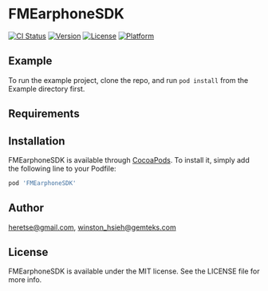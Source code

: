 # FMEarphoneSDK

[![CI Status](http://img.shields.io/travis/heretse@gmail.com/FMEarphoneSDK.svg?style=flat)](https://travis-ci.org/heretse@gmail.com/FMEarphoneSDK)
[![Version](https://img.shields.io/cocoapods/v/FMEarphoneSDK.svg?style=flat)](http://cocoapods.org/pods/FMEarphoneSDK)
[![License](https://img.shields.io/cocoapods/l/FMEarphoneSDK.svg?style=flat)](http://cocoapods.org/pods/FMEarphoneSDK)
[![Platform](https://img.shields.io/cocoapods/p/FMEarphoneSDK.svg?style=flat)](http://cocoapods.org/pods/FMEarphoneSDK)

## Example

To run the example project, clone the repo, and run `pod install` from the Example directory first.

## Requirements

## Installation

FMEarphoneSDK is available through [CocoaPods](http://cocoapods.org). To install
it, simply add the following line to your Podfile:

```ruby
pod 'FMEarphoneSDK'
```

## Author

heretse@gmail.com, winston_hsieh@gemteks.com

## License

FMEarphoneSDK is available under the MIT license. See the LICENSE file for more info.
